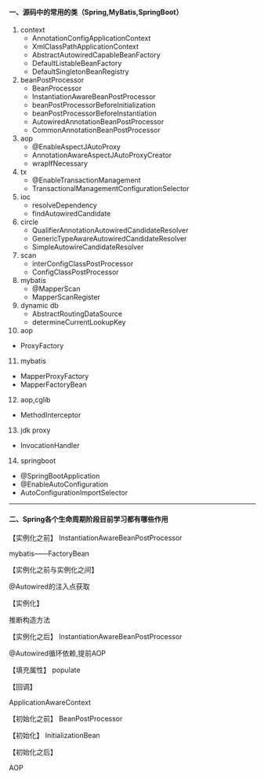 #### 一、源码中的常用的类（Spring,MyBatis,SpringBoot）

1. context
   - AnnotationConfigApplicationContext
   - XmlClassPathApplicationContext
   - AbstractAutowiredCapableBeanFactory 
   - DefaultListableBeanFactory
   - DefaultSingletonBeanRegistry
2. beanPostProcessor
   - BeanProcessor
   - InstantiationAwareBeanPostProcessor
   - beanPostProcessorBeforeInitialization
   - beanPostProcessorBeforeInstantiation
   - AutowiredAnnotationBeanPostProcessor
   - CommonAnnotationBeanPostProcessor
3. aop
   - @EnableAspectJAutoProxy
   - AnnotationAwareAspectJAutoProxyCreator
   - wrapIfNecessary
4. tx
   - @EnableTransactionManagement
   - TransactionalManagementConfigurationSelector
5. ioc
   - resolveDependency
   - findAutowiredCandidate
6. circle
   - QualifierAnnotationAutowiredCandidateResolver
   - GenericTypeAwareAutowiredCandidateResolver
   - SimpleAutowireCandidateResolver
7. scan
   - interConfigClassPostProcessor
   - ConfigClassPostProcessor
8. mybatis
   - @MapperScan
   - MapperScanRegister
9. dynamic db
   - AbstractRoutingDataSource
   - determineCurrentLookupKey
10. aop
   - ProxyFactory
11. mybatis
   - MapperProxyFactory
   - MapperFactoryBean
12. aop,cglib
   - MethodInterceptor
13. jdk proxy
   - InvocationHandler
14. springboot
   - @SpringBootApplication
   - @EnableAutoConfiguration
   - AutoConfigurationImportSelector
***
#### 二、Spring各个生命周期阶段目前学习都有哪些作用

【实例化之前】 InstantiationAwareBeanPostProcessor

mybatis——FactoryBean


【实例化之前与实例化之间】

@Autowired的注入点获取

【实例化】 

推断构造方法

【实例化之后】 InstantiationAwareBeanPostProcessor

@Autowired循环依赖,提前AOP

【填充属性】 populate

【回调】

ApplicationAwareContext

【初始化之前】 BeanPostProcessor

【初始化】 InitializationBean

【初始化之后】

AOP
